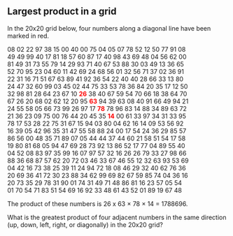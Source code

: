 ## Largest product in a grid

In the 20x20 grid below, four numbers along a diagonal line have been marked in red.


08 02 22 97 38 15 00 40 00 75 04 05 07 78 52 12 50 77 91 08<br>
49 49 99 40 17 81 18 57 60 87 17 40 98 43 69 48 04 56 62 00<br>
81 49 31 73 55 79 14 29 93 71 40 67 53 88 30 03 49 13 36 65<br>
52 70 95 23 04 60 11 42 69 24 68 56 01 32 56 71 37 02 36 91<br>
22 31 16 71 51 67 63 89 41 92 36 54 22 40 40 28 66 33 13 80<br>
24 47 32 60 99 03 45 02 44 75 33 53 78 36 84 20 35 17 12 50<br>
32 98 81 28 64 23 67 10 <span style="color:#ff0000;"><b>26</b></span> 38 40 67 59 54 70 66 18 38 64 70<br>
67 26 20 68 02 62 12 20 95 <span style="color:#ff0000;"><b>63</b></span> 94 39 63 08 40 91 66 49 94 21<br>
24 55 58 05 66 73 99 26 97 17 <span style="color:#ff0000;"><b>78</b></span> 78 96 83 14 88 34 89 63 72<br>
21 36 23 09 75 00 76 44 20 45 35 <span style="color:#ff0000;"><b>14</b></span> 00 61 33 97 34 31 33 95<br>
78 17 53 28 22 75 31 67 15 94 03 80 04 62 16 14 09 53 56 92<br>
16 39 05 42 96 35 31 47 55 58 88 24 00 17 54 24 36 29 85 57<br>
86 56 00 48 35 71 89 07 05 44 44 37 44 60 21 58 51 54 17 58<br>
19 80 81 68 05 94 47 69 28 73 92 13 86 52 17 77 04 89 55 40<br>
04 52 08 83 97 35 99 16 07 97 57 32 16 26 26 79 33 27 98 66<br>
88 36 68 87 57 62 20 72 03 46 33 67 46 55 12 32 63 93 53 69<br>
04 42 16 73 38 25 39 11 24 94 72 18 08 46 29 32 40 62 76 36<br>
20 69 36 41 72 30 23 88 34 62 99 69 82 67 59 85 74 04 36 16<br>
20 73 35 29 78 31 90 01 74 31 49 71 48 86 81 16 23 57 05 54<br>
01 70 54 71 83 51 54 69 16 92 33 48 61 43 52 01 89 19 67 48<br>

The product of these numbers is 26 x 63 &#xD7; 78 &#xD7; 14 = 1788696.

What is the greatest product of four adjacent numbers in the same direction (up, down, left, right, or diagonally) in the 20x20 grid?
